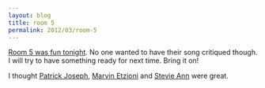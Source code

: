 ```yaml
---
layout: blog
title: room 5
permalink: 2012/03/room-5
---
```


<a href="https://www.facebook.com/events/275233522556565/">Room 5 was fun tonight</a>. No one wanted to have their song critiqued though. I will try to have something ready for next time. Bring it on!

I thought <a href="https://www.facebook.com/patrickjosephinfo">Patrick Joseph</a>, <a href="http://www.nodepression.com/profiles/blogs/marvin-etzioni-marvin-country">Marvin Etzioni</a> and <a href="https://www.facebook.com/pages/Stevie-Ann/107977435896946">Stevie Ann</a> were great.

